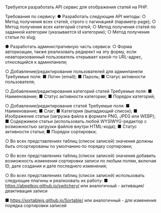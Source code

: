 
Требуется разработать API сервис для отображения статей на PHP.

Требования по сервису:
●	Разработать следующие API методы:
○	Метод получения всех статей, строго с пагинацией (параметр page);
○	Метод получения всех категорий статей;
○	Метод получения статей по заданной категории (указывается id категории);
○	Метод получения статьи по slug;

●	Разработать административную часть сервиса:
○	Форма авторизации, также реализовать редирект на эту форму, если неавторизованный пользователь открывает какой-то URL-адрес, относящийся к админпанели;

○	Добавление/редактирование пользователей для админпанели
Требуемые поля:
■	Логин (email);
■	Пароль;
■	Статус активности пользователя;

○	Добавление/редактирования категорий статей
Требуемые поля:
■	Наименование;
■	Статус активности категории;
■	Порядок категорий;

○	Добавление/редактирование статей
Требуемые поля:
■	Наименование;
■	Слаг;
■	Категория (выпадающий список);
■	Изображение статьи (загрузка файла в формате PNG, JPEG или WEBP);
■	Содержимое статьи (использовать любой WYSIWYG-редактор с возможностью загрузки файлов внутри HTML-кода);
■	Статус активности статьи;
■	Порядок сортировки;

○	Во всех представлениях таблиц (список записей) значения должны быть отсортированы по умолчанию по порядку сортировки;

○	Во всех представлениях таблиц (список записей) значения добавить возможность изменения сортировки записи по любым полям, включая ID, дате создания и дате последнего изменения;

○	Во всех представлениях таблиц (список записей) использовать следующие плагины и реализовать их работу:
■	https://abpetkov.github.io/switchery/ или аналогичный - активация/деактивация записи

■	https://sortablejs.github.io/Sortable/ или аналогичный - для изменения порядка сортировки записей
